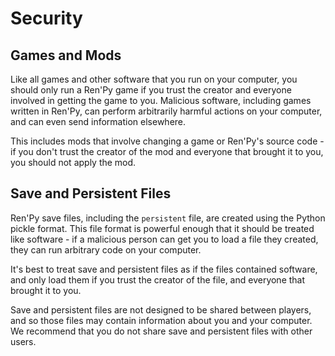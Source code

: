 # Security

## Games and Mods

Like all games and other software that you run on your computer, you should only run a Ren'Py game if you trust the creator and everyone involved in getting the game to you. Malicious software, including games written in Ren'Py, can perform arbitrarily harmful actions on your computer, and can even send information elsewhere.

This includes mods that involve changing a game or Ren'Py's source code - if you don't trust the creator of the mod and everyone that brought it to you, you should not apply the mod.

## Save and Persistent Files

Ren'Py save files, including the `persistent` file, are created using the Python pickle format. This file format is powerful enough that it should be treated like software - if a malicious person can get you to load a file they created, they can run arbitrary code on your computer.

It's best to treat save and persistent files as if the files contained software, and only load them if you trust the creator of the file, and everyone that brought it to you.

Save and persistent files are not designed to be shared between players, and so those files may contain information about you and your computer. We recommend that you do not share save and persistent files with other users.
